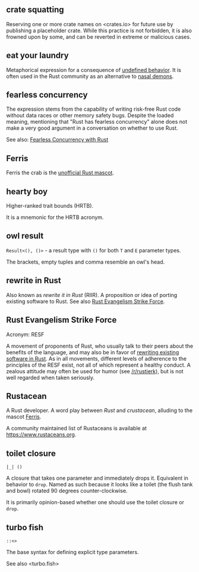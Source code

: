 ## crate squatting

Reserving one or more crate names on <crates.io> for future use by publishing a placeholder crate. While this practice is not forbidden, it is also frowned upon by some, and can be reverted in extreme or malicious cases.

## eat your laundry

Metaphorical expression for a consequence of [undefined behavior](https://doc.rust-lang.org/reference/behavior-considered-undefined.html). It is often used in the Rust community as an alternative to [nasal demons](http://catb.org/jargon/html/N/nasal-demons.html).

## fearless concurrency

The expression stems from the capability of writing risk-free Rust code without data races or other memory safety bugs. Despite the loaded meaning, mentioning that "Rust has fearless concurrency" alone does not make a very good argument in a conversation on whether to use Rust. 

See also: [Fearless Concurrency with Rust](https://blog.rust-lang.org/2015/04/10/Fearless-Concurrency.html)

## Ferris

Ferris the crab is the [unofficial Rust mascot](https://rustacean.net).

## hearty boy

Higher-ranked trait bounds (HRTB).

It is a mnemonic for the HRTB acronym.

## owl result

`Result<(), ()>` - a result type with `()` for both `T` and `E` parameter types.

The brackets, empty tuples and comma resemble an owl's head.

## rewrite in Rust

Also known as _rewrite it in Rust_ (RIIR). A proposition or idea of porting existing software to Rust. See also [Rust Evangelism Strike Force](#rust-evangelism-strike-force).

## Rust Evangelism Strike Force

Acronym: RESF

A movement of proponents of Rust, who usually talk to their peers about the benefits of the language, and may also be in favor of [rewriting existing software in Rust](#rewrite-in-rust). As in all movements, different levels of adherence to the principles of the RESF exist, not all of which represent a healthy conduct. A zealous attitude may often be used for humor (see [/r/rustjerk](https://www.reddit.com/r/rustjerk)), but is not well regarded when taken seriously.

## Rustacean

A Rust developer. A word play between _Rust_ and _crustacean_, alluding to the mascot [Ferris](#ferris).

A community maintained list of Rustaceans is available at https://www.rustaceans.org.

## toilet closure

`|_| ()`

A closure that takes one parameter and immediately drops it. Equivalent in behavior to `drop`. Named as such because it looks like a toilet (the flush tank and bowl) rotated 90 degrees counter-clockwise.

It is primarily opinion-based whether one should use the toilet closure or `drop`.

## turbo fish

`::<>`

The base syntax for defining explicit type parameters.

See also <turbo.fish>
